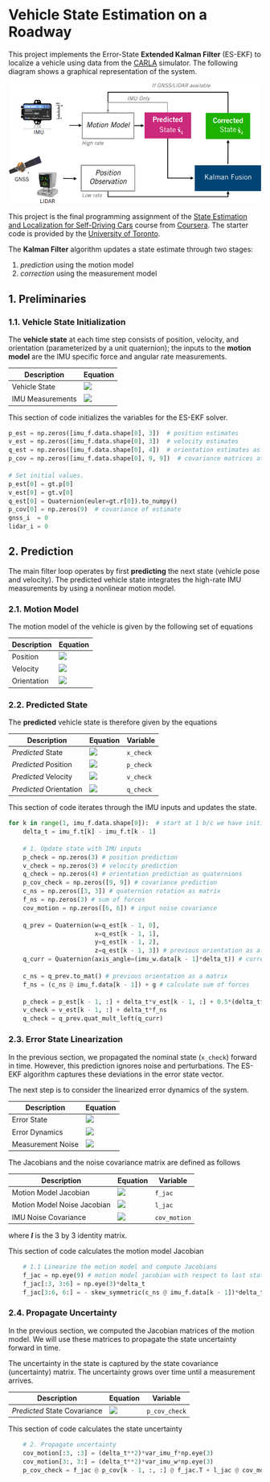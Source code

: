 # Vehicle State Estimation on a Roadway
This project implements the Error-State **Extended Kalman Filter** (ES-EKF) to localize a vehicle using data from the [CARLA](https://carla.org/) simulator. The following diagram shows a graphical representation of the system.

<img src="images\diagram.png" style="zoom: 80%;" />



This project is the final programming assignment of the [State Estimation and Localization for Self-Driving Cars](https://www.coursera.org/learn/state-estimation-localization-self-driving-cars?) course from [Coursera](https://www.coursera.org/). The starter code is provided by the [University of Toronto](https://www.utoronto.ca/).

The **Kalman Filter** algorithm updates a state estimate through two stages:

1. *prediction* using the motion model
2. *correction* using the measurement model

## 1. Preliminaries

### 1.1. Vehicle State Initialization

The **vehicle state** at each time step consists of position, velocity, and orientation (parameterized by a unit quaternion); the inputs to the **motion model** are the IMU specific force and angular rate measurements.

| Description      | Equation |
| ---------------- | -------- |
| Vehicle State    | <img src="https://render.githubusercontent.com/render/math?math=%5Cboldsymbol%7B%5Cx%7D_k%3D%5B%5Cboldsymbol%7B%5Cp%7D_k%2C%20%5Cboldsymbol%7B%5Cv%7D_k%2C%20%5Cboldsymbol%7B%5Cq%7D_k%5D%5E%7BT%7D%20%5Cin%20R%5E10%0A"> |
| IMU Measurements | <img src="https://render.githubusercontent.com/render/math?math=%5Cboldsymbol%7B%5Cu%7D_k%3D%5B%5Cboldsymbol%7B%5Cf%7D_k%2C%20%5Cboldsymbol%7B%5Comega%7D_k%5D%5E%7BT%7D%20%5Cin%20R%5E6%0A"> |

This section of code initializes the variables for the ES-EKF solver.

```python
p_est = np.zeros([imu_f.data.shape[0], 3])  # position estimates
v_est = np.zeros([imu_f.data.shape[0], 3])  # velocity estimates
q_est = np.zeros([imu_f.data.shape[0], 4])  # orientation estimates as quaternions
p_cov = np.zeros([imu_f.data.shape[0], 9, 9])  # covariance matrices at each timestep

# Set initial values.
p_est[0] = gt.p[0]
v_est[0] = gt.v[0]
q_est[0] = Quaternion(euler=gt.r[0]).to_numpy()
p_cov[0] = np.zeros(9)  # covariance of estimate
gnss_i  = 0
lidar_i = 0
```

## 2. Prediction

The main filter loop operates by first **predicting** the next state (vehicle pose and velocity). The predicted vehicle state integrates the high-rate IMU measurements by using a nonlinear motion model.

### 2.1. Motion Model

The motion model of the vehicle is given by the following set of equations

| Description | Equation                                                     |
| ----------- | ------------------------------------------------------------ |
| Position    | <img src="https://render.githubusercontent.com/render/math?math=%5Cboldsymbol%7B%5Cp%7D_k%20%3D%20%5Cboldsymbol%7B%5Cp%7D_%7Bk-1%7D%20%2B%20%7B%5CDelta%7Dt%5Cboldsymbol%7B%5Cv%7D_%7Bk-1%7D%20%2B%20%5Cfrac%7B%7B%5CDelta%7Dt%5E2%7D%7B2%7D(%5Cboldsymbol%7B%5CC%7D_%7Bns%7D%5Cboldsymbol%7B%5Cf%7D_%7Bk-1%7D%20%2B%20%5Cboldsymbol%7B%5Cg%7D)%0A"> |
| Velocity    | <img src="https://render.githubusercontent.com/render/math?math=%5Cboldsymbol%7B%5Cv%7D_%7Bk%7D%20%3D%20%5Cboldsymbol%7B%5Cv%7D_%7Bk-1%7D%20%2B%20%7B%5CDelta%7Dt(%5Cboldsymbol%7B%5CC%7D_%7Bns%7D%5Cboldsymbol%7B%5Cf%7D_%7Bk-1%7D%20%2B%20%5Cboldsymbol%7B%5Cg%7D)%0A"> |
| Orientation | <img src="https://render.githubusercontent.com/render/math?math=%5Cboldsymbol%7B%5Cq%7D_%7Bk%7D%3D%5Cboldsymbol%7B%5Cq%7D_%7Bk-1%7D%5Cotimes%5Cboldsymbol%7B%5Cq%7D(%5Cboldsymbol%7B%5Comega%7D_%7Bk-1%7D%7B%5CDelta%7Dt)%3D%5Cboldsymbol%7B%5COmega%7D(%5Cboldsymbol%7B%5Cq%7D(%5Cboldsymbol%7B%5Comega%7D_%7Bk-1%7D%7B%5CDelta%7Dt))%5Cboldsymbol%7B%5Cq%7D_%7Bk-1%7D%0A"> |

### 2.2. Predicted State

The **predicted** vehicle state is therefore given by the equations

| Description             | Equation                                                     | Variable  |
| ----------------------- | ------------------------------------------------------------ | --------- |
| *Predicted* State       | <img src="https://render.githubusercontent.com/render/math?math=%5Cboldsymbol%7B%5Ccheck%7B%5Cx%7D%7D_%7Bk%7D%3D%5B%5Cboldsymbol%7B%5Ccheck%7B%5Cp%7D%7D_%7Bk%7D%2C%20%5Cboldsymbol%7B%5Ccheck%7B%5Cv%7D%7D_%7Bk%7D%2C%20%5Cboldsymbol%7B%5Ccheck%7B%5Cq%7D%7D_%7Bk%7D%5D%5ET%0A"> | `x_check` |
| *Predicted* Position    | <img src="https://render.githubusercontent.com/render/math?math=%5Cboldsymbol%7B%5Ccheck%7B%5Cp%7D%7D_k%20%3D%20%5Cboldsymbol%7B%5Cp%7D_%7Bk-1%7D%20%2B%20%7B%5CDelta%7Dt%5Cboldsymbol%7B%5Cv%7D_%7Bk-1%7D%20%2B%20%5Cfrac%7B%7B%5CDelta%7Dt%5E2%7D%7B2%7D(%5Cboldsymbol%7B%5CC%7D_%7Bns%7D%5Cboldsymbol%7B%5Cf%7D_%7Bk-1%7D%20%2B%20%5Cboldsymbol%7B%5Cg%7D)%0A"> | `p_check` |
| *Predicted* Velocity    | <img src="https://render.githubusercontent.com/render/math?math=%5Cboldsymbol%7B%5Ccheck%7B%5Cv%7D%7D_%7Bk%7D%20%3D%20%5Cboldsymbol%7B%5Cv%7D_%7Bk-1%7D%20%2B%20%7B%5CDelta%7Dt(%5Cboldsymbol%7B%5CC%7D_%7Bns%7D%5Cboldsymbol%7B%5Cf%7D_%7Bk-1%7D%20%2B%20%5Cboldsymbol%7B%5Cg%7D)%0A"> | `v_check` |
| *Predicted* Orientation | <img src="https://render.githubusercontent.com/render/math?math=%5Cboldsymbol%7B%5Ccheck%7B%5Cq%7D%7D_%7Bk%7D%3D%5Cboldsymbol%7B%5Cq%7D_%7Bk-1%7D%5Cotimes%5Cboldsymbol%7B%5Cq%7D(%5Cboldsymbol%7B%5Comega%7D_%7Bk-1%7D%7B%5CDelta%7Dt)%0A"> | `q_check` |

This section of code iterates through the IMU inputs and updates the state.

```python
for k in range(1, imu_f.data.shape[0]):  # start at 1 b/c we have initial prediction from gt
    delta_t = imu_f.t[k] - imu_f.t[k - 1]

    # 1. Update state with IMU inputs
    p_check = np.zeros(3) # position prediction
    v_check = np.zeros(3) # velocity prediction
    q_check = np.zeros(4) # orientation prediction as quaternions
    p_cov_check = np.zeros([9, 9]) # covariance prediction
    c_ns = np.zeros([3, 3]) # quaternion rotation as matrix
    f_ns = np.zeros(3) # sum of forces
    cov_motion = np.zeros([6, 6]) # input noise covariance

    q_prev = Quaternion(w=q_est[k - 1, 0],
                        x=q_est[k - 1, 1],
                        y=q_est[k - 1, 2],
                        z=q_est[k - 1, 3]) # previous orientation as a quaternion object
    q_curr = Quaternion(axis_angle=(imu_w.data[k - 1]*delta_t)) # current IMU orientation

    c_ns = q_prev.to_mat() # previous orientation as a matrix
    f_ns = (c_ns @ imu_f.data[k - 1]) + g # calculate sum of forces
    
    p_check = p_est[k - 1, :] + delta_t*v_est[k - 1, :] + 0.5*(delta_t**2)*f_ns
    v_check = v_est[k - 1, :] + delta_t*f_ns
    q_check = q_prev.quat_mult_left(q_curr)
```

### 2.3. Error State Linearization

In the previous section, we propagated the nominal state (`x_check`) forward in time. However, this prediction ignores noise and perturbations. The ES-EKF algorithm captures these deviations in the error state vector. 

The next step is to consider the linearized error dynamics of the system.

| Description       | Equation                                                     |
| ----------------- | ------------------------------------------------------------ |
| Error State       | <img src="https://render.githubusercontent.com/render/math?math=%5Cdelta%5Cboldsymbol%7B%5Cx%7D_%7Bk%7D%3D%5B%5Cdelta%5Cboldsymbol%7B%5Cp%7D_%7Bk%7D%2C%20%5Cdelta%5Cboldsymbol%7B%5Cv%7D_%7Bk%7D%2C%20%5Cdelta%5Cboldsymbol%7B%5Cphi%7D_%7Bk%7D%5D%5ET%20%5Cin%20R%5E9%0A"> |
| Error Dynamics    | <img src="https://render.githubusercontent.com/render/math?math=%5Cdelta%5Cboldsymbol%7B%5Cx%7D_%7Bk%7D%3D%5Cboldsymbol%7B%5CF%7D_%7Bk-1%7D%5Cdelta%5Cboldsymbol%7B%5Cx%7D_%7Bk-1%7D%2B%5Cboldsymbol%7B%5CL%7D_%7Bk-1%7D%5Cboldsymbol%7B%5Cn%7D_%7Bk-1%7D%0A"> |
| Measurement Noise | <img src="https://render.githubusercontent.com/render/math?math=%5Cboldsymbol%7B%5Cn%7D_%7Bk%7D%5Csim%20N(%5Cboldsymbol%7B0%7D%2C%20%5Cboldsymbol%7BQ%7D_%7Bk%7D)%0A"> |

The Jacobians and the noise covariance matrix are defined as follows

| Description                 | Equation                                                     | Variable     |
| --------------------------- | ------------------------------------------------------------ | ------------ |
| Motion Model Jacobian       | <img src="https://render.githubusercontent.com/render/math?math=%5Cboldsymbol%7B%5CF%7D_%7Bk-1%7D%3D%5Cbegin%7Bbmatrix%7D%5Cboldsymbol%7B%5CI%7D%26%5Cboldsymbol%7B%5CI%7D%5Ccdot%5CDelta%20t%260%5C%5C0%26%5Cboldsymbol%7B%5CI%7D%26-%5B%5Cboldsymbol%7B%5CC%7D_%7Bns%7D%5Cboldsymbol%7B%5Cf%7D_%7Bk-1%7D%5D_%7B%5Ctimes%7D%5CDelta%20t%5C%5C0%260%26%5Cboldsymbol%7B%5CI%7D%5Cend%7Bbmatrix%7D%0A"> | `f_jac`      |
| Motion Model Noise Jacobian | <img src="https://render.githubusercontent.com/render/math?math=%5Cboldsymbol%7B%5CL%7D_%7Bk-1%7D%3D%5Cbegin%7Bbmatrix%7D0%260%5C%5C%5Cboldsymbol%7B%5CI%7D%260%5C%5C0%26%5Cboldsymbol%7B%5CI%7D%5Cend%7Bbmatrix%7D%0A"> | `l_jac`      |
| IMU Noise Covariance        | <img src="https://render.githubusercontent.com/render/math?math=%5Cboldsymbol%7B%5CQ%7D_%7Bk%7D%3D%5CDelta%20t%5E2%5Cbegin%7Bbmatrix%7D%5Cboldsymbol%7BI%7D%5Ccdot%5Csigma_%7Bacc%7D%5E2%260%5C%5C0%26%5Cboldsymbol%7BI%7D%5Ccdot%5Csigma_%7Bgyro%7D%5E2%5Cend%7Bbmatrix%7D%0A"> | `cov_motion` |

where ***I*** is the 3 by 3 identity matrix.

This section of code calculates the motion model Jacobian

```python
    # 1.1 Linearize the motion model and compute Jacobians
    f_jac = np.eye(9) # motion model jacobian with respect to last state
    f_jac[:3, 3:6] = np.eye(3)*delta_t
    f_jac[3:6, 6:] = - skew_symmetric(c_ns @ imu_f.data[k - 1])*delta_t
```

### 2.4. Propagate Uncertainty

In the previous section, we computed the Jacobian matrices of the motion model. We will use these matrices to propagate the state uncertainty forward in time.

The uncertainty in the state is captured by the state covariance (uncertainty) matrix. The uncertainty grows over time until a measurement arrives.

| Description                  | Equation                                                     | Variable      |
| ---------------------------- | ------------------------------------------------------------ | ------------- |
| *Predicted* State Covariance | <img src="https://render.githubusercontent.com/render/math?math=%5Cboldsymbol%7B%5Ccheck%7B%5CP%7D%7D_%7Bk%7D%3D%5Cboldsymbol%7B%5CF%7D_%7Bk-1%7D%5Cboldsymbol%7B%5CP%7D_%7Bk-1%7D%5Cboldsymbol%7B%5CF%7D_%7Bk-1%7D%5E%7BT%7D%2B%5Cboldsymbol%7B%5CL%7D_%7Bk-1%7D%5Cboldsymbol%7B%5CQ%7D_%7Bk-1%7D%5Cboldsymbol%7B%5CL%7D_%7Bk-1%7D%5E%7BT%7D%0A"> | `p_cov_check` |

This section of code calculates the state uncertainty

```python
    # 2. Propagate uncertainty
    cov_motion[:3, :3] = (delta_t**2)*var_imu_f*np.eye(3)
    cov_motion[3:, 3:] = (delta_t**2)*var_imu_w*np.eye(3)
    p_cov_check = f_jac @ p_cov[k - 1, :, :] @ f_jac.T + l_jac @ cov_motion @ l_jac.T
```

